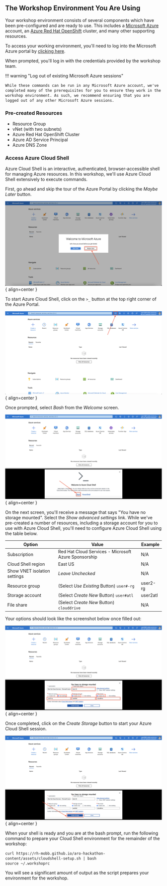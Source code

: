 ## The Workshop Environment You Are Using

Your workshop environment consists of several components which have been pre-configured and are ready to use. This includes a [Microsoft Azure](https://azure.microsoft.com/en-us/) account, an [Azure Red Hat OpenShift](https://azure.microsoft.com/en-us/products/openshift/) cluster, and many other supporting resources. 

To access your working environment, you'll need to log into the Microsoft Azure portal by [clicking here](https://portal.azure.com). 

When prompted, you'll log in with the credentials provided by the workshop team. 

!!! warning "Log out of existing Microsoft Azure sessions"

    While these commands can be run in any Microsoft Azure account, we've completed many of the prerequisites for you to ensure they work in the workshop environment. As such, we recommend ensuring that you are logged out of any other Microsoft Azure sessions. 

### Pre-created Resources

- Resource Group
- vNet (with two subnets)
- Azure Red Hat OpenShift Cluster
- Azure AD Service Principal
- Azure DNS Zone

### Access Azure Cloud Shell

Azure Cloud Shell is an interactive, authenticated, browser-accessible shell for managing Azure resources. In this workshop, we'll use Azure Cloud Shell extensively to execute commands. 

First, go ahead and skip the tour of the Azure Portal by clicking the *Maybe Later* button. 

![Azure Portal Skip Tour](../assets/images/overview-skip-tour.png){ align=center }

To start Azure Cloud Shell, click on the `>_` button at the top right corner of the Azure Portal.

![Azure Portal Cloud Shell](../assets/images/overview-cloud-shell-icon.png){ align=center }

Once prompted, select *Bash* from the *Welcome* screen.

![Cloud Shell Language Choice](../assets/images/cloud-shell-bash.png){ align=center }

On the next screen, you'll receive a message that says "You have no storage mounted". Select the *Show advanced settings* link. While we've pre-created a number of resources, including a storage account for you to use with Azure Cloud Shell, you'll need to configure Azure Cloud Shell using the table below.  

| Option     | Value                               | Example |
| ----------- | ------------------------------------ | -------- |
| Subscription       | Red Hat Cloud Services - Microsoft Azure Sponsorship  | N/A |
| Cloud Shell region       | East US                 | N/A |
| Show VNET isolation settings    | *Leave Unchecked* | N/A |
| Resource group       | (Select *Use Existing* Button) `user#-rg` | user2-rg | 
| Storage account       | (Select *Create New* Button) `user#atl` | user2atl |
| File share       | (Select *Create New* Button) `clouddrive` | N/A |

Your options should look like the screenshot below once filled out:

![Cloud Shell Advanced Settings](../assets/images/cloud-shell-advanced-settings.png){ align=center }

Once completed, click on the *Create Storage* button to start your Azure Cloud Shell session. 

![Cloud Shell Create Storage](../assets/images/cloud-shell-create-storage.png){ align=center }

When your shell is ready and you are at the bash prompt, run the following command to prepare your Cloud Shell environment for the remainder of the workshop:

```
curl https://rh-mobb.github.io/aro-hackathon-content/assets/cloudshell-setup.sh | bash
source ~/.workshoprc
```

You will see a significant amount of output as the script prepares your environment for the workshop.  